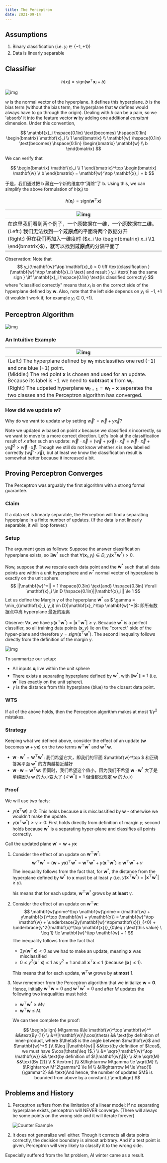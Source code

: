 ```yaml
---
title: The Perceptron
date: 2021-09-14
---
```


## Assumptions

1. Binary classification (i.e. $y_i \in \{-1, +1\}$)
2. Data is linearly separable

## Classifier

$$
h(x_i) = \textrm{sign}(\mathbf{w}^\top \mathbf{x}_i + b)
$$

![img](https://www.cs.cornell.edu/courses/cs4780/2021fa/lectures/images/perceptron/perceptron_img1.png)

$w$ is the normal vector of the hyperplane. It defines this hyperplane. $b$ is the bias term (without the bias term, the hyperplane that  $\mathbf{w}$ defines would always have to go through the origin). Dealing with $b$ can be a pain, so we 'absorb' it into the feature  vector $\mathbf{w}$ by adding one additional *constant* dimension. Under this convention,

$$
\mathbf{x}_i \hspace{0.1in} \text{becomes} \hspace{0.1in}  \begin{bmatrix} \mathbf{x}_i \\ 1  \end{bmatrix} \\ \mathbf{w} \hspace{0.1in} \text{becomes} \hspace{0.1in} \begin{bmatrix}  \mathbf{w} \\ b  \end{bmatrix}
$$

We can verify that

$$
\begin{bmatrix} \mathbf{x}_i \\ 1  \end{bmatrix}^\top \begin{bmatrix}  \mathbf{w} \\ b  \end{bmatrix} = \mathbf{w}^\top \mathbf{x}_i + b
$$

于是，我们通过把 b 藏在一个新的维度中“消除”了 b. Using this, we can simplify the above formulation of $h(\mathbf{x}_i)$  to  

$$
h(\mathbf{x}_i) = \textrm{sign}(\mathbf{w}^\top \mathbf{x})
$$

| ![img](https://www.cs.cornell.edu/courses/cs4780/2021fa/lectures/images/perceptron/PconstantDim.png) |
| ------------------------------------------------------------ |
| 在这里我们看到两个例子，一个原数据在一维，一个原数据在二维。<br />(Left:) 我们无法找到一个**过原点**的平面将两个数据分开 <br />(Right:) 但在我们再加入一维度时 ($x_i \to \begin{bmatrix} x_i \\1 \end{bmatrix}$)，就可以找到**过原点**的分隔平面了 |

Observation: Note that
$$
y_i(\mathbf{w}^\top \mathbf{x}_i) > 0 \iff \text{classification }(\mathbf{w}^\top \mathbf{x}_i) \text{ and result } y_i \text{ has the same sign } \iff \mathbf{x}_i \hspace{0.1in} \text{is classified correctly}
$$
where "classified correctly" means that $x_i$ is on the correct side of the hyperplane defined by $\mathbf{w}$. Also, note that the left side depends on $y_i \in {-1, +1}$ (it wouldn't work if, for example $y_i \in {0, +1}$).

## Perceptron Algorithm

![img](https://www.cs.cornell.edu/courses/cs4780/2021fa/lectures/images/perceptron/perceptron_algo.png)

### An Intuitive Example

| ![img](https://www.cs.cornell.edu/courses/cs4780/2021fa/lectures/images/perceptron/PerceptronUpdate.png) |
| ------------------------------------------------------------ |
| (Left:) The  hyperplane defined by $\mathbf{w}_t$ misclassifies one red (-1) and one  blue (+1) point. <br />(Middle:) The red point $\mathbf{x}$ is chosen and used for an update. Because its label is -1 we need to **subtract**  $\mathbf{x}$ from $\mathbf{w}_t$. <br />(Right:) The udpated hyperplane  $\mathbf{w}_{t+1}=\mathbf{w}_t-\mathbf{x}$ separates the two classes and the Perceptron algorithm has converged. |

### How did we update $w$?

Why do we want to update $w$ by setting $\vec{w} \prime = \vec{w} + y\vec{x}$?

Note we updated $w$ based on point $x$ because we classified $x$ incorrectly, so we want to move to a more correct direction. Let's look at the classification result of $x$ after such an update: $\vec{w}\prime \cdot \vec{x}=  (\vec{w} + y\vec{x}) \cdot \vec{x} = \vec{w} \cdot \vec{x} + y\vec{x}^2 \gt  \vec{w} \cdot \vec{x}$. Though we still do not know whether $x$ is now labelled correctly ($\vec{w}\prime \cdot \vec{x}$), but at least we know the classification result is somewhat better because it increased a bit.  

## Proving Perceptron Converges

The Perceptron  was arguably the first algorithm with a strong formal guarantee.

### Claim

If a data set is linearly separable, the Perceptron will find a separating hyperplane in a finite number of updates. (If the data is not linearly separable, it will loop forever.)

### Setup

The argument goes as follows: Suppose the answer classification hyperplane exists, so $\exists \mathbf{w}^*$ such that $\forall (\mathbf{x}_i, y_i) \in D, y_i(\mathbf{x}^\top \mathbf{w}^*  ) > 0$.

Now, suppose that we rescale each data point and the $\mathbf{w}^*$ such that all data points are within a unit hypersphere and $w^*$ normal vector of hyperplane is exactly on the unit sphere.
$$
||\mathbf{w}^*|| = 1 \hspace{0.3in} \text{and} \hspace{0.3in} \forall \mathbf{x}_i \in D \hspace{0.1in}||\mathbf{x}_i|| \le 1
$$
 Let us define the Margin $\gamma$ of the hyperplane $\mathbf{w}^*$  as $ \gamma = \min_{(\mathbf{x}_i, y_i) \in D}|\mathbf{x}_i^\top \mathbf{w}^*|$: 即所有数据点中离 hyperplane 最近的距离

 Observe: $\forall\mathbf{x}, \text{we have } y(\mathbf{x}^\top  \mathbf{w}^*)=|\mathbf{x}^\top \mathbf{w}^*|\geq \gamma$. Because  $\mathbf{w}^*$ is a perfect classifier, so all training data points  $(\mathbf{x},y)$ lie on the "correct" side of the hyper-plane and  therefore $y=sign(\mathbf{x}^\top \mathbf{w}^*)$. The second inequality  follows directly from the definition of the margin $\gamma$.

![img](https://www.cs.cornell.edu/courses/cs4780/2021fa/lectures/images/perceptron/perceptron_img3.png)

To summarize our setup:

- All inputs $\mathbf{x}_i$ live within the unit sphere
- There exists a separating hyperplane defined by $\mathbf{w}^*$,  with $\|\mathbf{w}^*\|=1$ (i.e. $\mathbf{w}^*$  lies exactly on the unit sphere).
- $\gamma$ is the distance from this hyperplane (blue) to the closest data point.

### WTS

If all of the above holds, then the Perceptron algorithm makes at most $1 / \gamma^2$ mistakes.

### Strategy

Keeping what we defined above, consider the effect of an update  ($\mathbf{w}$ becomes $\mathbf{w}+y\mathbf{x}$)  on the two terms  $\mathbf{w}^\top \mathbf{w}^*$ and $\mathbf{w}^\top \mathbf{w}$.

- $\mathbf{w} \cdot \mathbf{w}^*= \mathbf{w}^\top \mathbf{w}^*$: 我们希望它大，即我们的平面 $\mathbf{w}^\top $ 和正确答案平面 $\mathbf{w}^*$ 的方向越接近越好
- $\mathbf{w}\cdot\mathbf{w} = \mathbf{w}^\top \mathbf{w}$: 但同时，我们希望这个值小，因为我们不希望 $\mathbf{w}\cdot\mathbf{w}^*$ 大了是单纯因为 $\mathbf{w}$ 的大小变大了 ($\|\mathbf{w}^*\|=1$ 但谁都没规定 $\mathbf{w}$ 的大小)

### Proof

We will use two facts:

- $y( \mathbf{x}^\top  \mathbf{w})\leq 0$: This holds because  $\mathbf x$ is misclassified by $\mathbf{w}$ - otherwise we wouldn't make the update.
- $y( \mathbf{x}^\top  \mathbf{w}^*) \ge \gamma \gt0$: First holds directly from definition of margin $\gamma$; second holds because $\mathbf{w}^*$ is a separating hyper-plane and classifies all points correctly.

Call the updated plane $\mathbf{w}\prime = \mathbf{w} + y\mathbf{x}$

1. Consider the effect of an update on $\mathbf{w}^\top \mathbf{w}^*$:
   $$
   \mathbf{w}\prime^\top  \mathbf{w}^* = (\mathbf{w} + y\mathbf{x})^\top \mathbf{w}^*= \mathbf{w}^\top  \mathbf{w}^* + y(\mathbf{x}^\top  \mathbf{w}^*) \ge \mathbf{w}^\top  \mathbf{w}^* + \gamma
   $$
   The inequality follows from the fact that, for $\mathbf{w}^*$, the  distance from the hyperplane defined by $\mathbf{w}^*$ to $\mathbf{x}$  must be at least $\gamma$ (i.e. $y (\mathbf{x}^\top   \mathbf{w}^*)=|\mathbf{x}^\top \mathbf{w}^*|\geq \gamma$).

   his means that for each update, $\mathbf{w}^\top \mathbf{w}^*$ grows by **at least** $\gamma$.

2. Consider the effect of an update on $\mathbf{w}^\top \mathbf{w}$:
     $$
     \mathbf{w}\prime^\top \mathbf{w}\prime
     = (\mathbf{w} + y\mathbf{x})^\top   (\mathbf{w} + y\mathbf{x})
     =  \mathbf{w}^\top \mathbf{w} +  \underbrace{2y(\mathbf{w}^\top\mathbf{x})}_{<0} +  \underbrace{y^2(\mathbf{x}^\top  \mathbf{x})}_{0\leq \ \text{this value} \ \leq 1}
     \le  \mathbf{w}^\top \mathbf{w} + 1
     $$
     The inequality follows from the fact that

     - $2y(\mathbf{w}^\top  \mathbf{x}) < 0$ as we had to make an update, meaning $\mathbf{x}$ was misclassified
     - $0\leq y^2(\mathbf{x}^\top  \mathbf{x}) \le 1$ as $y^2 = 1$ and all $\mathbf{x}^\top  \mathbf{x}\leq 1$ (because $\|\mathbf  x\|\leq 1$).

     This means that for each update, $\mathbf{w}^\top \mathbf{w}$ grows by **at most** 1.

3. Now remember from the Perceptron algorithm that we initialize  $\mathbf{w}=\mathbf{0}$. Hence, initially $\mathbf{w}^\top\mathbf{w}=0$  and $\mathbf{w}^\top\mathbf{w}^*=0$ and after $M$ updates the following  two inequalities must hold:

     - $\mathbf{w}^\top\mathbf{w}^*\geq M\gamma$
     - $\mathbf{w}^\top \mathbf{w}\leq M$.

     We can then complete the proof:
     
     $$
     \begin{align}
     M\gamma
     &\le \mathbf{w}^\top \mathbf{w}^* &&\text{By (1)} \\
     &=\|\mathbf{w}\|\cos(\theta) && \text{by definition of  inner-product, where $\theta$ is the angle between $\mathbf{w}$ and  $\mathbf{w}^*$.}\\
     &\leq ||\mathbf{w}|| &&\text{by definition of $\cos$, we  must have $\cos(\theta)\leq 1$.} \\
     &= \sqrt{\mathbf{w}^\top \mathbf{w}} && \text{by definition  of $\|\mathbf{w}\|$} \\
     &\le \sqrt{M} &&\text{By (2)} \\  
     & \textrm{ }\\
     &\Rightarrow M\gamma \le \sqrt{M} \\
     &\Rightarrow M^2\gamma^2 \le M \\
     &\Rightarrow M \le \frac{1}{\gamma^2} && \text{And hence,  the number of updates $M$ is bounded from above by a constant.}
     \end{align}
     $$

## Problems and History

1. Perceptron suffers from the limitation of a linear model: If no separating hyperplane exists, perceptron will NEVER converge. (There will always be some points on the wrong side and it will iterate forever)

   ![Counter Example](https://www.cs.cornell.edu/courses/cs4780/2021fa/lectures/images/perceptron/perceptron_img4.png)

2. It does not generalize well either. Though it corrects all data points correctly, the decision boundary is almost arbitrary. And if a test point is given, Perceptron will very likely to classify it to the wrong side.

Especially suffered from the 1st problem, AI winter came as a result.
